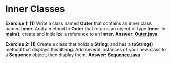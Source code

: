 # Inner Classes

**Exercise 1: (1)** Write a class named **Outer** that contains an inner class named **Inner**. 
Add a method to **Outer** that returns an object of type **Inner**. 
In **main()**, create and initialize a reference to an **Inner**.
**Answer: [Outer.java](src/main/java/Outer.java)**

**Exercise 2: (1)** Create a class that holds a **String**, and has a **toString()** method that displays this **String**.
Add several instances of your new class to a **Sequence** object, then display them.
**Answer: [Sequence.java](src/main/java/Sequence.java)**
